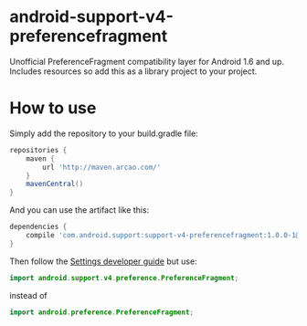 android-support-v4-preferencefragment
=====================================

Unofficial PreferenceFragment compatibility layer for Android 1.6 and up. Includes resources so add this as a library project to your project.

How to use
==========

Simply add the repository to your build.gradle file:

```groovy
repositories {
    maven {
        url 'http://maven.arcao.com/'
    }
    mavenCentral()
}
```

And you can use the artifact like this:

```groovy
dependencies {
    compile 'com.android.support:support-v4-preferencefragment:1.0.0-1@aar'
}
```

Then follow the [Settings developer guide](http://developer.android.com/guide/topics/ui/settings.html) but use:

```java
import android.support.v4.preference.PreferenceFragment;
```

instead of

```java
import android.preference.PreferenceFragment;
```

